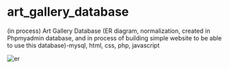# art_gallery_database
(in process) Art Gallery Database (ER diagram, normalization, created in Phpmyadmin database, and in process of building simple website to be able to use this database)-mysql, html, css, php, javascript

![er](https://user-images.githubusercontent.com/32145723/46126269-96282c00-c1fa-11e8-8e1b-2ed4a00ce141.png)
